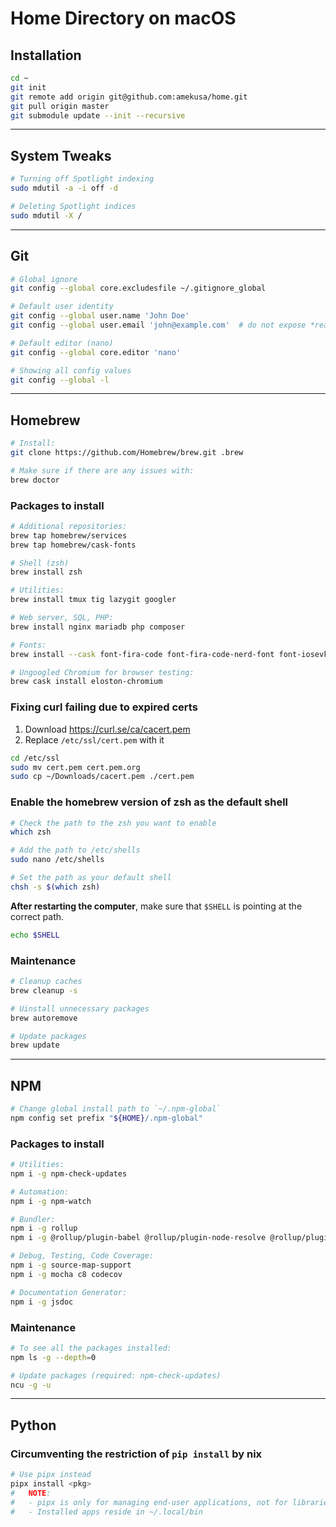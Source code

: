 # Home Directory on macOS

## Installation
```sh
cd ~
git init
git remote add origin git@github.com:amekusa/home.git
git pull origin master
git submodule update --init --recursive
```

---

## System Tweaks
```sh
# Turning off Spotlight indexing
sudo mdutil -a -i off -d

# Deleting Spotlight indices
sudo mdutil -X /
```

---

## Git
```sh
# Global ignore
git config --global core.excludesfile ~/.gitignore_global

# Default user identity
git config --global user.name 'John Doe'
git config --global user.email 'john@example.com'  # do not expose *real email address

# Default editor (nano)
git config --global core.editor 'nano'

# Showing all config values
git config --global -l
```

---

## Homebrew
```sh
# Install:
git clone https://github.com/Homebrew/brew.git .brew

# Make sure if there are any issues with:
brew doctor
```

### Packages to install
```sh
# Additional repositories:
brew tap homebrew/services
brew tap homebrew/cask-fonts

# Shell (zsh)
brew install zsh

# Utilities:
brew install tmux tig lazygit googler

# Web server, SQL, PHP:
brew install nginx mariadb php composer

# Fonts:
brew install --cask font-fira-code font-fira-code-nerd-font font-iosevka

# Ungoogled Chromium for browser testing:
brew cask install eloston-chromium
```

### Fixing curl failing due to expired certs
1. Download https://curl.se/ca/cacert.pem
2. Replace `/etc/ssl/cert.pem` with it
```sh
cd /etc/ssl
sudo mv cert.pem cert.pem.org
sudo cp ~/Downloads/cacert.pem ./cert.pem
```

### Enable the homebrew version of zsh as the default shell
```sh
# Check the path to the zsh you want to enable
which zsh

# Add the path to /etc/shells
sudo nano /etc/shells

# Set the path as your default shell
chsh -s $(which zsh)
```

**After restarting the computer**, make sure that `$SHELL` is pointing at the correct path.

```sh
echo $SHELL
```

### Maintenance
```sh
# Cleanup caches
brew cleanup -s

# Uinstall unnecessary packages
brew autoremove

# Update packages
brew update
```

---

## NPM
```sh
# Change global install path to `~/.npm-global`
npm config set prefix "${HOME}/.npm-global"
```

### Packages to install
```sh
# Utilities:
npm i -g npm-check-updates

# Automation:
npm i -g npm-watch

# Bundler:
npm i -g rollup
npm i -g @rollup/plugin-babel @rollup/plugin-node-resolve @rollup/plugin-commonjs

# Debug, Testing, Code Coverage:
npm i -g source-map-support
npm i -g mocha c8 codecov

# Documentation Generator:
npm i -g jsdoc
```

### Maintenance
```sh
# To see all the packages installed:
npm ls -g --depth=0

# Update packages (required: npm-check-updates)
ncu -g -u
```

---

## Python

### Circumventing the restriction of `pip install` by nix
```sh
# Use pipx instead
pipx install <pkg>
#   NOTE:
#   - pipx is only for managing end-user applications, not for libraries
#   - Installed apps reside in ~/.local/bin
```

